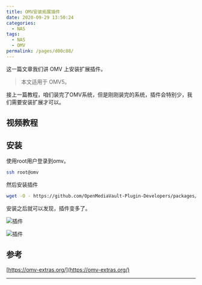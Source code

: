 ```yaml
---
title: OMV安装拓展插件
date: 2020-09-29 13:50:24
categories: 
  - NAS
tags: 
  - NAS
  - OMV
permalink: /pages/d00c88/
---
```


这一篇文章我们讲 OMV 上安装扩展插件。

<!-- more -->

> 本文适用于 OMV5。

接上一篇教程，咱们装完了OMV系统，但是刚刚装完的系统，插件会特别少，我们需要安装扩展才可以。

## 视频教程

<bilibili bvid="BV18v411y74i" :page=1 :highQuality="true" :danmaku="true" />

## 安装

使用root用户登录到omv。

```bash
ssh root@omv
```

然后安装插件

```bash
wget -O - https://github.com/OpenMediaVault-Plugin-Developers/packages/raw/master/install | bash
```

安装之后就可以发现，插件变多了。

![插件](https://blog.xxwhite.com/assets/img/2020/08/200828_101711_msedge_lxgB.png)

![插件](https://blog.xxwhite.com/assets/img/2020/08/200828_101727_msedge_9bD8.png)


## 参考

[https://omv-extras.org/](https://omv-extras.org/)

---

<ClientOnly>
  <Vssue :title="$title" />
</ClientOnly>
